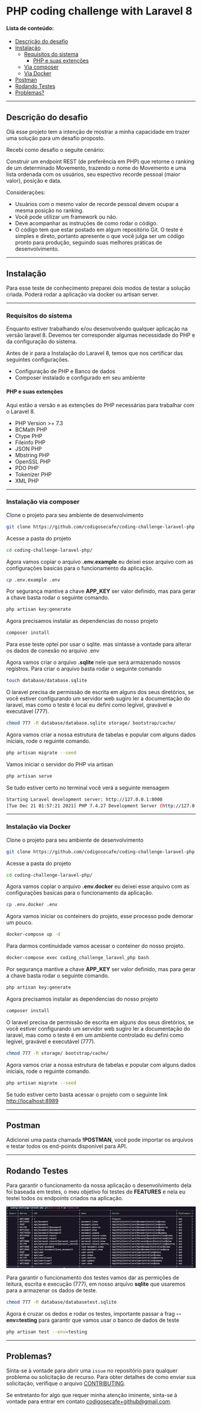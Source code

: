 # PHP coding challenge with Laravel 8
#### Lista de conteúdo:
* [Descrição do desafio](#descrição-do-desafio)
* [Instalação](#installation)
    * [Requisitos do sistema](#installation-requisitos)
        * [PHP e suas extenções](#installation-php-e-suas-extenções)
    * [Via composer](#installation-composer)
    * [Via Docker](#installation-docker)
* [Postman](#postman)
* [Rodando Testes](#testes)
* [Problemas?](#issue)
---
## Descrição do desafio<span id="descrição-do-desafio"></span>
Olá esse projeto tem a intenção de mostrar a minha capacidade em trazer uma solução para um desafio proposto.

Recebi como desafio o seguite cenário:

Construir um endpoint REST (de preferência em PHP) que retorne o ranking de um determinado Movemento, trazendo o nome do Movemento e uma lista ordenada com os usuários, seu espectivo recorde pessoal (maior valor), posição e data.

Considerações:
 - Usuários com o mesmo valor de recorde pessoal devem ocupar a mesma posição no ranking.
 - Você pode utilizar um framework ou não.
 - Deve acompanhar as instruções de como rodar o código.
 - O código tem que estar postado em algum repositório Git.
O teste é simples e direto, portanto apresente o que você julga ser um código pronto para produção, seguindo suas melhores práticas de desenvolvimento.
---
## Instalação<span id="installation"></span>

Para esse teste de conhecimento preparei dois modos de testar a solução criada. Poderá rodar a aplicação via docker ou artisan server.

---
### Requisitos do sistema<span id="installation-requisitos"></span>
Enquanto estiver trabalhando e/ou desenvolvendo qualquer aplicação na versão laravel 8. Devemos ter corresponder algumas necessidade do PHP e da configuração do sistema.

Antes de ir para a Instalação do Laravel 8, temos que nos certificar das seguintes configurações.

- Configuração de PHP e Banco de dados
- Composer instalado e configurado em seu ambiente
#### PHP e suas extenções<span id="installation-php-e-suas-extenções"></span>

Aqui estão a versão e as extenções do PHP necessárias para trabalhar com o Laravel 8.
- PHP Version >= 7.3
- BCMath PHP
- Ctype PHP
- Fileinfo PHP
- JSON PHP
- Mbstring PHP
- OpenSSL PHP
- PDO PHP
- Tokenizer PHP
- XML PHP
---
### Instalação via composer<span id="installation-composer"></span>

Clone o projeto para seu ambiente de desenvolvimento
```sh
git clone https://github.com/codigosecafe/coding-challenge-laravel-php.git
```
Acesse a pasta do projeto
```sh
cd coding-challenge-laravel-php/
```
Agora vamos copiar o arquivo **.env.example** eu deixei esse arquivo com as configurações basicas para o funcionamento da aplicação.
```sh
cp .env.example .env
```
Por segurança mantive a chave **APP_KEY** ser valor definido, mas para gerar a chave basta rodar o seguinte comando.
```sh
php artisan key:generate
```
Agora precisamos instalar as dependencias do nosso projeto
```sh
composer install
```
Para esse teste optei por usar o sqlite. mas sintasse a vontade para alterar os dados de conexão no arquivo .env

Agora vamos criar o arquivo **.sqlite** nele que será armazenado nossos registros. Para criar o arquivo basta rodar o seguinte comando
```sh
touch database/database.sqlite
```
O laravel precisa de permissão de escrita em alguns dos seus diretórios, se você estiver configurando um servidor web sugiro ler a documentação do laravel, mas como o teste é local eu defini como legível, gravável e executável (777).

```sh
chmod 777 -R database/database.sqlite storage/ bootstrap/cache/
```
Agora vamos criar a nossa estrutura de tabelas e popular com alguns dados iniciais, rode o reguinte comando.
```sh
php artisan migrate --seed
```
Vamos iniciar o servidor do PHP via artisan
```sh
php artisan serve
```
Se tudo estiver certo no terminal você verá a seguinte mensagem
```sh
Starting Laravel development server: http://127.0.0.1:8000
[Tue Dec 21 01:57:21 2021] PHP 7.4.27 Development Server (http://127.0.0.1:8000) started
```
---
### Instalação via Docker<span id="installation-composer"></span>
Clone o projeto para seu ambiente de desenvolvimento
```sh
git clone https://github.com/codigosecafe/coding-challenge-laravel-php.git
```
Acesse a pasta do projeto
```sh
cd coding-challenge-laravel-php/
```
Agora vamos copiar o arquivo **.env.docker** eu deixei esse arquivo com as configurações basicas para o funcionamento da aplicação.
```sh
cp .env.docker .env
```
Agora vamos iniciar os conteiners do projeto, esse processo pode demorar um pouco.
```sh
docker-compose up -d
```
Para darmos continuidade vamos acessar o conteiner do nosso projeto.
```sh
docker-compose exec coding_challenge_laravel_php bash
```
Por segurança mantive a chave **APP_KEY** ser valor definido, mas para gerar a chave basta rodar o seguinte comando.
```sh
php artisan key:generate
```
Agora precisamos instalar as dependencias do nosso projeto
```sh
composer install
```
O laravel precisa de permissão de escrita em alguns dos seus diretórios, se você estiver configurando um servidor web sugiro ler a documentação do laravel, mas como o teste é em um ambiente controlado eu defini como legível, gravável e executável (777).

```sh
chmod 777 -R storage/ bootstrap/cache/
```
Agora vamos criar a nossa estrutura de tabelas e popular com alguns dados iniciais, rode o reguinte comando.
```sh
php artisan migrate --seed
```
Se tudo estiver certo basta acessar o projeto com o seguinte link
[http://localhost:8989](http://localhost:8989)

---
## Postman <span id="postman"></span>
Adicionei uma pasta chamada **!POSTMAN**, você pode importar os arquivos e testar todos os end-points disponível para API.

---
## Rodando Testes <span id="testes"></span>
Para garantir o funcionamento da nossa aplicação o desenvolvimento dela foi baseada em testes, o meu objetivo foi testes de **FEATURES** e nela eu testei todos os endpoints criados na aplicação.

<img src="./docs/image/route-list.png?raw=true"  />

Para garantir o funcionamento dos testes vamos dar as permições de leitura, escrita e execução (777), em nosso arquivo **sqlite** que usaremos para a armazenar os dados de teste.
```sh
chmod 777 -R database/databasetest.sqlite
```
Agora é cruzar os dedos e rodar os testes, importante passar a frag **--env=testing** para garantir que vamos usar o banco de dados de teste
```sh
php artisan test --env=testing
```
---
## Problemas? <span id="issue"></span>

Sinta-se à vontade para abrir uma `issue` no repositório para qualquer problema ou solicitação de recurso. Para obter detalhes de como enviar sua solicitação, verifique o arquivo [CONTRIBUTING][contributing].

Se entretanto for algo que requer minha atenção iminente, sinta-se à vontade para entrar em contato [codigosecafe+github@gmail.com](codigosecafe+github@gmail.com).

[contributing]:CONTRIBUTING.md
